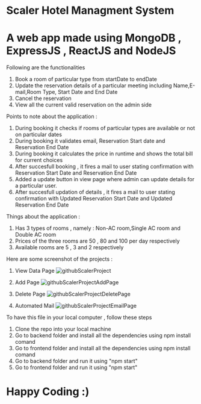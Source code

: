 # Scaler Hotel Managment System
# A web app made using MongoDB , ExpressJS , ReactJS and NodeJS

Following are the functionalities

1. Book a room of particular type from startDate to endDate
2. Update the reservation details of a particular meeting including Name,E-mail,Room Type, Start Date and End Date
3. Cancel the reservation 
4. View all the current valid reservation on the admin side 

Points to note about the application :
1. During booking it checks if rooms of particular types are available or not on particular dates
2. During booking it validates email, Reservation Start date and Reservation End Date
3. During booking it calculates the price in runtime and shows the total bill for current choices
4. After succesfull booking , it fires a mail to user stating confirmation with Reservation Start Date and Reservation End Date
5. Added a update button in view page where admin can update details for a particular user.
6. After succesfull updation of details , it fires a mail to user stating confirmation with Updated Reservation Start Date and Updated Reservation End Date


Things about the application : 
1. Has 3 types of rooms , namely : Non-AC room,Single AC room and Double AC room
2. Prices of the three rooms are 50 , 80 and 100 per day respectively
3. Available rooms are 5 , 3 and 2 respectively

Here are some screenshot of the projects :

1. View Data Page
![githubScalerProject](https://user-images.githubusercontent.com/72155853/222397251-668c2943-e66a-41c7-b536-7a18250a113f.JPG)

2. Add Page
![githubScalerProjectAddPage](https://user-images.githubusercontent.com/72155853/222397784-0ff9eaee-88a3-4d56-8070-56a883073ae3.JPG)

3. Delete Page
![githubScalerProjectDeletePage](https://user-images.githubusercontent.com/72155853/222398042-bc95b42a-7927-494a-87c7-114aa7a71c8c.JPG)

4. Automated Mail
![githubScalerProjectEmailPage](https://user-images.githubusercontent.com/72155853/222398573-dc89574f-94c2-47a4-9db8-31a55d8a862d.JPG)


To have this file in your local computer , follow these steps

1. Clone the repo into your local machine
2. Go to backend folder and install all the dependencies using npm install comand
3. Go to frontend folder and install all the dependencies using npm install comand
4. Go to backend folder and run it using "npm start"
5. Go to frontend folder and run it using "npm start"

# Happy Coding :)
